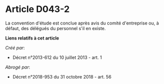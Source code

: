 # Article D043-2

La convention d'étude est conclue après avis du comité d'entreprise ou, à défaut, des délégués du personnel s'il en existe.

**Liens relatifs à cet article**

_Créé par_:

  - Décret n°2013-612 du 10 juillet 2013 - art. 1

_Abrogé par_:

  - Décret n°2018-953 du 31 octobre 2018 - art. 56

